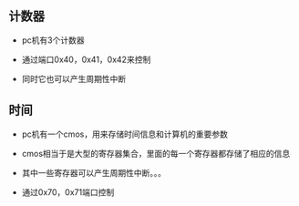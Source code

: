 ## 计数器

+ pc机有3个计数器

+ 通过端口0x40，0x41，0x42来控制

+ 同时它也可以产生周期性中断


## 时间

+ pc机有一个cmos，用来存储时间信息和计算机的重要参数

+ cmos相当于是大型的寄存器集合，里面的每一个寄存器都存储了相应的信息

+ 其中一些寄存器可以产生周期性中断。。。

+ 通过0x70，0x71端口控制





